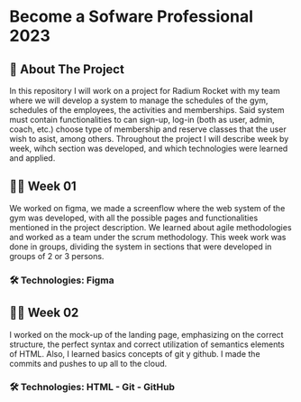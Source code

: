 # Become a Sofware Professional 2023

## 🚀 About The Project

In this repository I will work on a project for Radium Rocket with my team where we will develop a system to manage the schedules of the gym, schedules of the employees, the activities and memberships. Said system must contain functionalities to can sign-up, log-in (both as user, admin, coach, etc.) choose type of membership and reserve classes that the user wish to asist, among others. Throughout the project I will describe week by week, wihch section was developed, and which technologies were learned and applied.

## 👩‍💻 Week 01
We worked on figma, we made a screenflow where the web system of the gym was developed, with all the possible pages and functionalities mentioned in the project description. We learned about agile methodologies and worked as a team under the scrum methodology. This week work was done in groups, dividing the system in sections that were developed in groups of 2 or 3 persons.

### 🛠 Technologies: Figma


## 👩‍💻 Week 02
I worked on the mock-up of the landing page, emphasizing on the correct structure, the perfect syntax and correct utilization of semantics elements of HTML. Also, I learned basics concepts of git y github. I made the commits and pushes to up all to the cloud.

### 🛠 Technologies: HTML - Git - GitHub

